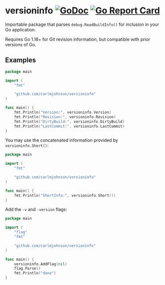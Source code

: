 # versioninfo [![GoDoc](https://godoc.org/github.com/carlmjohnson/versioninfo?status.svg)](https://godoc.org/github.com/carlmjohnson/versioninfo) [![Go Report Card](https://goreportcard.com/badge/github.com/carlmjohnson/versioninfo)](https://goreportcard.com/report/github.com/carlmjohnson/versioninfo)

Importable package that parses `debug.ReadBuildInfo()` for inclusion in your Go application.

Requires Go 1.18+ for Git revision information, but compatible with prior versions of Go.

## Examples

```go
package main

import (
    "fmt"

    "github.com/carlmjohnson/versioninfo"
)

func main() {
    fmt.Println("Version:", versioninfo.Version)
    fmt.Println("Revision:", versioninfo.Revision)
    fmt.Println("DirtyBuild:", versioninfo.DirtyBuild)
    fmt.Println("LastCommit:", versioninfo.LastCommit)
}
```

You may use the concatenated information provided by `versioninfo.Short()`:

```go
package main

import (
    "fmt"

    "github.com/carlmjohnson/versioninfo"
)

func main() {
    fmt.Println("ShortInfo:", versioninfo.Short())
}
```

Add the `-v` and `-version` flags:

```go
package main

import (
    "flag"
    "fmt"

    "github.com/carlmjohnson/versioninfo"
)

func main() {
    versioninfo.AddFlag(nil)
    flag.Parse()
    fmt.Println("done")
}
```
